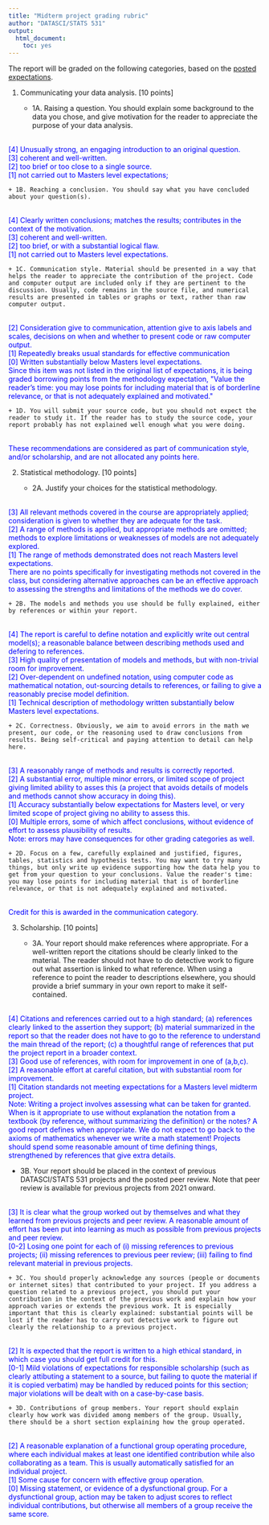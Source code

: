 ```yaml
---
title: "Midterm project grading rubric"
author: "DATASCI/STATS 531"
output:
  html_document:
    toc: yes
---
```


The report will be graded on the following categories, based on the [posted expectations](midterm_project/midterm_project_info.html).

1. Communicating your data analysis. [10 points]

    + 1A. Raising a question. You should explain some background to the data you chose, and give motivation for the reader to appreciate the purpose of your data analysis.
<br>
<span style="color: blue;">
[4] Unusually strong, an engaging introduction to an original question.
<br>
[3] coherent and well-written.
<br>
[2] too brief or too close to a single source.
<br>
[1] not carried out to Masters level expectations;
</span>

    + 1B. Reaching a conclusion. You should say what you have concluded about your question(s).
<br>
<span style="color: blue;">
[4] Clearly written conclusions; matches the results; contributes in the context of the motivation.
<br>
[3] coherent and well-written.
<br>
[2] too brief, or with a substantial logical flaw.
<br>
[1] not carried out to Masters level expectations.
</span>

    + 1C. Communication style. Material should be presented in a way that helps the reader to appreciate the contribution of the project. Code and computer output are included only if they are pertinent to the discussion. Usually, code remains in the source file, and numerical results are presented in tables or graphs or text, rather than raw computer output.
<br>
<span style="color: blue;">
[2] Consideration give to communication, attention give to axis labels and scales, decisions on when and whether to present code or raw computer output.
<br>
[1] Repeatedly breaks usual standards for effective communication
<br>
[0] Written substantially below Masters level expectations.
<br>
Since this item was not listed in the original list of expectations, it is being graded borrowing points from the methodology expectation, "Value the reader’s time: you may lose points for including material that is of borderline relevance, or that is not adequately explained and motivated."
</span>

    + 1D. You will submit your source code, but you should not expect the reader to study it. If the reader has to study the source code, your report probably has not explained well enough what you were doing.
<br>
<span style="color: blue;">
These recommendations are considered as part of communication style, and/or scholarship, and are not allocated any points here.
</span>



2. Statistical methodology. [10 points]

    + 2A. Justify your choices for the statistical methodology.
<br>
<span style="color: blue;">
[3] All relevant methods covered in the course are appropriately applied; consideration is given to whether they are adequate for the task.
<br>
[2] A range of methods is applied, but appropriate methods are omitted; methods to explore limitations or weaknesses of models are not adequately explored.
<br>
[1] The range of methods demonstrated does not reach Masters level expectations. 
<br>
There are no points specifically for investigating methods not covered in the class, but considering alternative approaches can be an effective approach to assessing the strengths and limitations of the methods we do cover.
<br>
</span>

    + 2B. The models and methods you use should be fully explained, either by references or within your report.
<br>
<span style="color: blue;">
[4] The report is careful to define notation and explicitly write out central model(s); a reasonable balance between describing methods used and defering to references.
<br>
[3] High quality of presentation of models and methods, but with non-trivial room for improvement.
<br>
[2] Over-dependent on undefined notation, using computer code as mathematical notation, out-sourcing details to references, or failing to give a reasonably precise model definition.
<br>
[1] Technical description of methodology written substantially below Masters level expectations.
</span>

    + 2C. Correctness. Obviously, we aim to avoid errors in the math we present, our code, or the reasoning used to draw conclusions from results. Being self-critical and paying attention to detail can help here. 
<br>
<span style="color: blue;">
[3] A reasonably range of methods and results is correctly reported.
<br>
[2] A substantial error, multiple minor errors, or limited scope of project giving limited ability to asses this (a project that avoids details of models and methods cannot show accuracy in doing this).
<br>
[1] Accuracy substantially below expectations for Masters level, or very limited scope of project giving no ability to assess this.
<br>
[0] Multiple errors, some of which affect conclusions, without evidence of effort to assess plausibility of results.
<br>
Note: errors may have consequences for other grading categories as well.
</span>


    + 2D. Focus on a few, carefully explained and justified, figures, tables, statistics and hypothesis tests. You may want to try many things, but only write up evidence supporting how the data help you to get from your question to your conclusions. Value the reader's time: you may lose points for including material that is of borderline relevance, or that is not adequately explained and motivated.
<br>
<span style="color: blue;">
Credit for this is awarded in the communication category.
</span>


3. Scholarship. [10 points]

    + 3A. Your report should make references where appropriate. For a well-written report the citations should be clearly linked to the material. The reader should not have to do detective work to figure out what assertion is linked to what reference. When using a reference to point the reader to descriptions elsewhere, you should provide a brief summary in your own report to make it self-contained. 
<br>
<span style="color: blue;">
</span>
<span style="color: blue;">
[4] Citations and references carried out to a high standard; (a) references clearly linked to the assertion they support; (b) material summarized in the report so that the reader does not have to go to the reference to understand the main thread of the report; (c) a thoughtful range of references that put the project report in a broader context.
<br>
[3] Good use of references, with room for improvement in one of (a,b,c).
<br>
[2] A reasonable effort at careful citation, but with substantial room for improvement.
<br>
[1] Citation standards not meeting expectations for a Masters level midterm project.
<br>
Note: Writing a project involves assessing what can be taken for granted. When is it appropriate to use without explanation the notation from a textbook (by reference, without summarizing the definition) or the notes? A good report defines when appropriate. We do not expect to go back to the axioms of mathematics whenever we write a math statement! Projects should spend some reasonable amount of time defining things, strengthened by references that give extra details.
</span>

   + 3B. Your report should be placed in the context of previous DATASCI/STATS 531 projects and the posted peer review. Note that peer review is available for previous projects from 2021 onward.
<br>
<span style="color: blue;">
</span>
<span style="color: blue;">
[3] It is clear what the group worked out by themselves and what they learned from previous projects and peer review. A reasonable amount of effort has been put into learning as much as possible from previous projects and peer review.
<br>
[0-2] Losing one point for each of (i) missing references to previous projects; (ii) missing references to previous peer review; (iii) failing to find relevant material in previous projects.
</span>

    + 3C. You should properly acknowledge any sources (people or documents or internet sites) that contributed to your project. If you address a question related to a previous project, you should put your contribution in the context of the previous work and explain how your approach varies or extends the previous work. It is especially important that this is clearly explained: substantial points will be lost if the reader has to carry out detective work to figure out clearly the relationship to a previous project.
<br>
<span style="color: blue;">
[2] It is expected that the report is written to a high ethical standard, in which case you should get full credit for this.
<br>
[0-1] Mild violations of expectations for responsible scholarship (such as clearly attibuting a statement to a source, but failing to quote the material if it is copied verbatim) may be handled by reduced points for this section; major violations will be dealt with on a case-by-case basis.
</span>

    + 3D. Contributions of group members. Your report should explain clearly how work was divided among members of the group. Usually, there should be a short section explaining how the group operated. 
<br>
<span style="color: blue;">
[2] A reasonable explanation of a functional group operating procedure, where each individual makes at least one identified contribution while also collaborating as a team. This is usually automatically satisfied for an individual project.
<br>
[1] Some cause for concern with effective group operation.
<br>
[0] Missing statement, or evidence of a dysfunctional group. For a dysfunctional group, action may be taken to adjust scores to reflect individual contributions, but otherwise all members of a group receive the same score.
</span>



